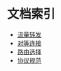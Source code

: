 # 文档索引

- [流量转发](forward.md)
- [对等连接](peer-to-peer.md)
- [路由选择](routing.md)
- [协议规范](specification.md)
